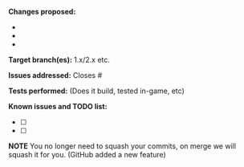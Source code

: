 **Changes proposed:**

-  
-  
-  

**Target branch(es):** 1.x/2.x etc.

**Issues addressed:** Closes #

**Tests performed:** (Does it build, tested in-game, etc)

**Known issues and TODO list:**

- [ ] 
- [ ] 

**NOTE** You no longer need to squash your commits, on merge we will squash it for you. (GitHub added a new feature)


